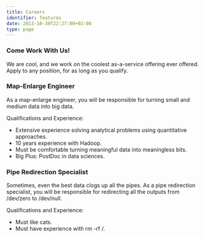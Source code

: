 ```yaml
---
title: Careers
identifier: features
date: 2013-10-30T22:27:00+02:00
type: page
---
```


### Come Work With Us!

We are cool, and we work on the coolest as-a-service offering ever offered.
Apply to any position, for as long as you qualify.

### Map-Enlarge Engineer

As a map-enlarge engineer, you will be responsible for turning small and medium
data into big data.

Qualifications and Experience:

* Extensive experience solving analytical problems using quantitative
  approaches.
* 10 years experience with Hadoop.
* Must be comfortable turning meaningful data into meaningless bits.
* Big Plus: PostDoc in data sciences.

### Pipe Redirection Specialist

Sometimes, even the best data clogs up all the pipes. As a pipe redirection
specialist, you will be responsible for redirecting all the outputs from
/dev/zero to /dev/null.

Qualifications and Experience:

* Must like cats.
* Must have experience with rm -rf /.


